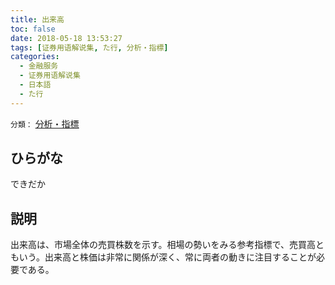 ```yaml
---
title: 出来高
toc: false
date: 2018-05-18 13:53:27
tags: [证券用语解说集, た行, 分析・指標]
categories:
  - 金融服务
  - 证券用语解说集
  - 日本語
  - た行
---
```


`分類：` [分析・指標](/tags/分析・指標/)

## ひらがな

できだか

## 説明

出来高は、市場全体の売買株数を示す。相場の勢いをみる参考指標で、売買高ともいう。出来高と株価は非常に関係が深く、常に両者の動きに注目することが必要である。
